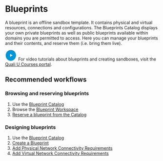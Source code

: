 # Blueprints

A blueprint is an offline sandbox template. It contains physical and virtual resources, connections and configurations. The Blueprints Catalog displays your own private blueprints as well as public blueprints available within domains you are permitted to access. Here you can manage your blueprints and their contents, and reserve them (i.e. bring them live).

![](/Images/OLH-Images/video-icon.jpg) For video tutorials about blueprints and creating sandboxes, visit the [Quali U Courses portal](http://courses.quali.com/).

## Recommended workflows

### Browsing and reserving blueprints

1. Use the [Blueprint Catalog](./blueprints/blueprint-catalog)
2. Browse the [Blueprint Workspace](./blueprints/blueprint-workspace)
3. [Reserve a blueprint from the Catalog](./blueprints/blueprint-catalog#reserve-a-blueprint-from-the-catalog)

### Designing blueprints

1. Use the [Blueprint Catalog](./blueprints/blueprint-catalog)
2. [Create a Blueprint](./creating-blueprints/index.md)
3. [Add Physical Network Connectivity Requirements](./creating-blueprints/add-connectivity/add-physical-network/add-phy-net-req/index.md)
4. [Add Virtual Network Connectivity Requirements](./creating-blueprints/add-connectivity/add-virtual-network/add-virtual-net-connectivity-req.md)